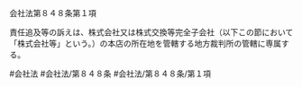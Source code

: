 会社法第８４８条第１項

責任追及等の訴えは、株式会社又は株式交換等完全子会社（以下この節において「株式会社等」という。）の本店の所在地を管轄する地方裁判所の管轄に専属する。

#会社法
#会社法/第８４８条
#会社法/第８４８条/第１項
